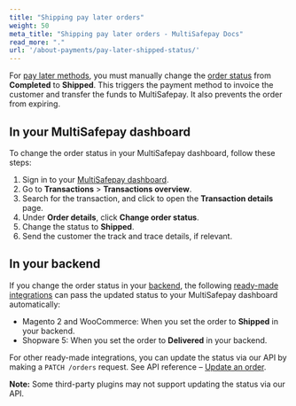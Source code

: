 ```yaml
---
title: "Shipping pay later orders"
weight: 50
meta_title: "Shipping pay later orders - MultiSafepay Docs"
read_more: "."
url: '/about-payments/pay-later-shipped-status/'
---
```


For [pay later methods](/payments/methods/pay-later/), you must manually change the [order status](/about-payments/multisafepay-statuses/) from **Completed** to **Shipped**. This triggers the payment method to invoice the customer and transfer the funds to MultiSafepay. It also prevents the order from expiring. 

## In your MultiSafepay dashboard

To change the order status in your MultiSafepay dashboard, follow these steps:

1. Sign in to your [MultiSafepay dashboard](https://merchant.multisafepay.com).
2. Go to **Transactions** > **Transactions overview**.
3. Search for the transaction, and click to open the **Transaction details** page. 
4. Under **Order details**, click **Change order status**. 
5. Change the status to **Shipped**.
6. Send the customer the track and trace details, if relevant.

## In your backend

If you change the order status in your [backend](/glossaries/multisafepay-glossary/#backend), the following [ready-made integrations](/integrations/ready-made/) can pass the updated status to your MultiSafepay dashboard automatically:

- Magento 2 and WooCommerce: When you set the order to **Shipped** in your backend.
- Shopware 5: When you set the order to **Delivered** in your backend.

For other ready-made integrations, you can update the status via our API by making a `PATCH /orders` request. See API reference – [Update an order](/api/#update-an-order).

**Note:** Some third-party plugins may not support updating the status via our API. 

